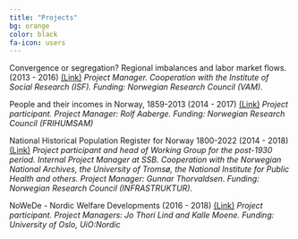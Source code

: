 ```yaml
---
title: "Projects"
bg: orange
color: black
fa-icon: users
---
```



Convergence or segregation? Regional imbalances and labor market flows.
(2013 - 2016)
<span>[(Link)](http://www.ssb.no/en/forskning/mikrookonomi/arbeidsmarked/convergence-or-segregation)</span>
*Project Manager. Cooperation with the Institute of Social Research
(ISF). Funding: Norwegian Research Council (VAM).*

People and their incomes in Norway, 1859-2013 (2014 - 2017)
<span>[(Link)](http://www.ssb.no/en/forskning/mikrookonomi/inntektsfordeling/people-and-their-incomes-in-norway-1859-2013)</span>
*Project participant. Project Manager: Rolf Aaberge. Funding: Norwegian
Research Council (FRIHUMSAM)*

National Historical Population Register for Norway 1800-2022 (2014 -
2018)
<span>[(Link)](http://www.ssb.no/en/forskning/mikrookonomi/okonomisk-historie/historical-population-register-for-norway)</span>
*Project participant and head of Working Group for the post-1930 period.
Internal Project Manager at SSB. Cooperation with the Norwegian National
Archives, the University of Tromsø, the National Institute for Public
Health and others. Project Manager: Gunnar Thorvaldsen. Funding:
Norwegian Research Council (INFRASTRUKTUR).*

NoWeDe - Nordic Welfare Developments (2016 - 2018)
<span>[(Link)](http://www.uio.no/english/research/strategic-research-areas/nordic/research/research-groups/nowede/)</span>
*Project participant. Project Managers: Jo Thori Lind and Kalle Moene.
Funding: University of Oslo, UiO:Nordic*
